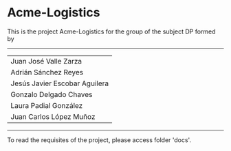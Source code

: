 <h1>Acme-Logistics</h1>
<p>This is the project Acme-Logistics for the group of the subject DP formed by</p> 

<hr/>

<table class="table">
	<tr class="par">
		<td>Juan José Valle Zarza</td>
	</tr>
	<tr class="impar">
		<td>Adrián Sánchez Reyes</td>
	</tr>
	<tr class="par">
		<td>Jesús Javier Escobar Aguilera</td>
	</tr>
	<tr class="impar">
		<td>Gonzalo Delgado Chaves</td>
	</tr>
	<tr class="par">
		<td>Laura Padial González</td>
	</tr>
	<tr class="impar">
		<td>Juan Carlos López Muñoz</td>
	</tr>
</table>

<hr/>

<p>To read the requisites of the project, please access folder 'docs'.</p>